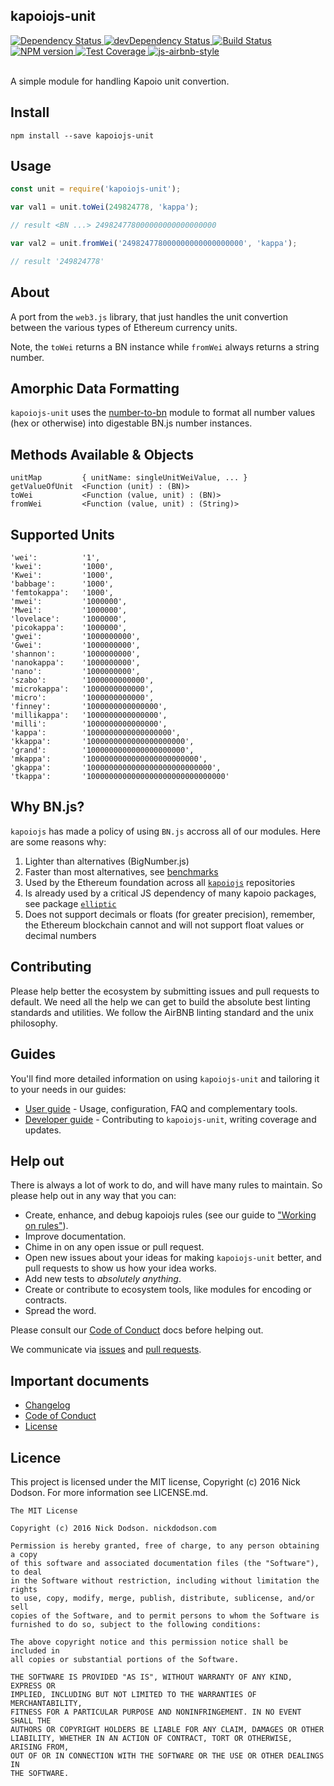 ## kapoiojs-unit

<div>
  <!-- Dependency Status -->
  <a href="https://david-dm.org/kapoiojs/kapoiojs-unit">
    <img src="https://david-dm.org/kapoiojs/kapoiojs-unit.svg"
    alt="Dependency Status" />
  </a>

  <!-- devDependency Status -->
  <a href="https://david-dm.org/kapoiojs/kapoiojs-unit#info=devDependencies">
    <img src="https://david-dm.org/kapoiojs/kapoiojs-unit/dev-status.svg" alt="devDependency Status" />
  </a>

  <!-- Build Status -->
  <a href="https://travis-ci.org/kapoiojs/kapoiojs-unit">
    <img src="https://travis-ci.org/kapoiojs/kapoiojs-unit.svg"
    alt="Build Status" />
  </a>

  <!-- NPM Version -->
  <a href="https://www.npmjs.org/package/kapoiojs-unit">
    <img src="http://img.shields.io/npm/v/kapoiojs-unit.svg"
    alt="NPM version" />
  </a>

  <!-- Test Coverage -->
  <a href="https://coveralls.io/r/kapoiojs/kapoiojs-unit">
    <img src="https://coveralls.io/repos/github/kapoiojs/kapoiojs-unit/badge.svg" alt="Test Coverage" />
  </a>

  <!-- Javascript Style -->
  <a href="http://airbnb.io/javascript/">
    <img src="https://img.shields.io/badge/code%20style-airbnb-brightgreen.svg" alt="js-airbnb-style" />
  </a>
</div>

<br />

A simple module for handling Kapoio unit convertion.

## Install

```
npm install --save kapoiojs-unit
```

## Usage

```js
const unit = require('kapoiojs-unit');

var val1 = unit.toWei(249824778, 'kappa');

// result <BN ...> 249824778000000000000000000

var val2 = unit.fromWei('249824778000000000000000000', 'kappa');

// result '249824778'
```

## About

A port from the `web3.js` library, that just handles the unit convertion between the various types of Ethereum currency units.

Note, the `toWei` returns a BN instance while `fromWei` always returns a string number.

## Amorphic Data Formatting

`kapoiojs-unit` uses the [number-to-bn](http://github.com/silentcicero/number-to-bn) module to format all number values (hex or otherwise) into digestable BN.js number instances.

## Methods Available & Objects

```
unitMap         { unitName: singleUnitWeiValue, ... }
getValueOfUnit  <Function (unit) : (BN)>
toWei           <Function (value, unit) : (BN)>
fromWei         <Function (value, unit) : (String)>
```

## Supported Units

```
'wei':          '1',
'kwei':         '1000',
'Kwei':         '1000',
'babbage':      '1000',
'femtokappa':   '1000',
'mwei':         '1000000',
'Mwei':         '1000000',
'lovelace':     '1000000',
'picokappa':    '1000000',
'gwei':         '1000000000',
'Gwei':         '1000000000',
'shannon':      '1000000000',
'nanokappa':    '1000000000',
'nano':         '1000000000',
'szabo':        '1000000000000',
'microkappa':   '1000000000000',
'micro':        '1000000000000',
'finney':       '1000000000000000',
'millikappa':   '1000000000000000',
'milli':        '1000000000000000',
'kappa':        '1000000000000000000',
'kkappa':       '1000000000000000000000',
'grand':        '1000000000000000000000',
'mkappa':       '1000000000000000000000000',
'gkappa':       '1000000000000000000000000000',
'tkappa':       '1000000000000000000000000000000'
```

## Why BN.js?

`kapoiojs` has made a policy of using `BN.js` accross all of our modules. Here are some reasons why:

  1. Lighter than alternatives (BigNumber.js)
  2. Faster than most alternatives, see [benchmarks](https://github.com/indutny/bn.js/issues/89)
  3. Used by the Ethereum foundation across all [`kapoiojs`](https://github.com/kapoiojs) repositories
  4. Is already used by a critical JS dependency of many kapoio packages, see package [`elliptic`](https://github.com/indutny/elliptic)
  5. Does not support decimals or floats (for greater precision), remember, the Ethereum blockchain cannot and will not support float values or decimal numbers

## Contributing

Please help better the ecosystem by submitting issues and pull requests to default. We need all the help we can get to build the absolute best linting standards and utilities. We follow the AirBNB linting standard and the unix philosophy.

## Guides

You'll find more detailed information on using `kapoiojs-unit` and tailoring it to your needs in our guides:

- [User guide](docs/user-guide.md) - Usage, configuration, FAQ and complementary tools.
- [Developer guide](docs/developer-guide.md) - Contributing to `kapoiojs-unit`, writing coverage and updates.

## Help out

There is always a lot of work to do, and will have many rules to maintain. So please help out in any way that you can:

- Create, enhance, and debug kapoiojs rules (see our guide to ["Working on rules"](./github/CONTRIBUTING.md)).
- Improve documentation.
- Chime in on any open issue or pull request.
- Open new issues about your ideas for making `kapoiojs-unit` better, and pull requests to show us how your idea works.
- Add new tests to *absolutely anything*.
- Create or contribute to ecosystem tools, like modules for encoding or contracts.
- Spread the word.

Please consult our [Code of Conduct](CODE_OF_CONDUCT.md) docs before helping out.

We communicate via [issues](https://github.com/kapoiojs/kapoiojs-unit/issues) and [pull requests](https://github.com/kapoiojs/kapoiojs-unit/pulls).

## Important documents

- [Changelog](CHANGELOG.md)
- [Code of Conduct](CODE_OF_CONDUCT.md)
- [License](https://raw.githubusercontent.com/kapoiojs/kapoiojs-unit/master/LICENSE)

## Licence

This project is licensed under the MIT license, Copyright (c) 2016 Nick Dodson. For more information see LICENSE.md.

```
The MIT License

Copyright (c) 2016 Nick Dodson. nickdodson.com

Permission is hereby granted, free of charge, to any person obtaining a copy
of this software and associated documentation files (the "Software"), to deal
in the Software without restriction, including without limitation the rights
to use, copy, modify, merge, publish, distribute, sublicense, and/or sell
copies of the Software, and to permit persons to whom the Software is
furnished to do so, subject to the following conditions:

The above copyright notice and this permission notice shall be included in
all copies or substantial portions of the Software.

THE SOFTWARE IS PROVIDED "AS IS", WITHOUT WARRANTY OF ANY KIND, EXPRESS OR
IMPLIED, INCLUDING BUT NOT LIMITED TO THE WARRANTIES OF MERCHANTABILITY,
FITNESS FOR A PARTICULAR PURPOSE AND NONINFRINGEMENT. IN NO EVENT SHALL THE
AUTHORS OR COPYRIGHT HOLDERS BE LIABLE FOR ANY CLAIM, DAMAGES OR OTHER
LIABILITY, WHETHER IN AN ACTION OF CONTRACT, TORT OR OTHERWISE, ARISING FROM,
OUT OF OR IN CONNECTION WITH THE SOFTWARE OR THE USE OR OTHER DEALINGS IN
THE SOFTWARE.
```
